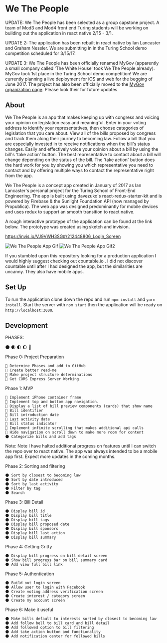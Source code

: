 # We The People

UPDATE: We The People has been selected as a group capstone project. A team of Mod3 and Mod4 front end Turing students will be working on building out the application in react native 2/15 - 3/1.

UPDATE 2: The application has been rebuilt in react native by Ian Lancaster and Graham Nessler. We are submitting in in the Turing School demo competition scheduled for 3/15/17.

UPDATE 3: We The People has been officially renamed MyGov (apparently a small company called 'The White House' took We The People already). MyGov took 1st place in the Turing School demo competition! We are currently planning a live deployment for iOS and web for the begging of June 2017. The project has also been officially moved to the [MyGov organization page](https://github.com/MyGovApp/MyGov). Please look their for future updates.

## About
We The People is an app that makes keeping up with congress and voicing your opinion on legislation easy and meaningful. Enter in your voting address to identify your representatives, then choose categories of legislation that you care about. View all of the bills proposed by congress and track them along their journey to becoming law. Follow a bill that you are especially invested in to receive notifications when the bill's status changes. Easily and effectively voice your opinion about a bill by using the bill's 'take action' button. The best representative to contact about a bill will change depending on the status of the bill. The 'take action' button does the hard work for you by showing you which representative you need to contact and by offering multiple ways to contact the representative right from the app.

We The People is a concept app created in January of 2017 as Ian Lancaster's personal project for the Turing School of Front-End Engineering. The app is built using davezuko's react-redux-starter-kit and is powered by Firebase & the Sunlight Foundation API (now managed by Propublica). The web app was designed predominantly for mobile devices and uses redux to support an smooth transition to react native.

A rough interactive prototype of the application can be found at the link below. The prototype was created using sketch and invision.

https://invis.io/VJ9VWH3SG#/212448806_Login_Screen

![We The People App Gif](https://media.giphy.com/media/l0ExpZgS7VrKJhn7G/giphy.gif)
![We The People App Gif2](https://media.giphy.com/media/d3mlX9YfPeFlVn0Y/giphy.gif)

If you stumbled upon this repository looking for a production application I would highly suggest checking out countable.io . I did not discover countable until after I had designed the app, but the similarities are uncanny. They also have mobile apps.

## Set Up

To run the application clone down the repo and run `npm install` and `yarn install`. Start the server with `npm start` then the application will be ready on `http://localhost:3000`.

## Development

PHASES:

  🌑  🌒  🌓  🌔  🌝

  Phase 0: Project Preparation

    🌝 Determine Phases and add to GitHub
    🌝 Create better read-me
    🌝 Make project structure determinations
    🌝 Get CORS Express Server Working

  Phase 1: MVP

    🌝 Implement iPhone container frame
    🌝 Implement top and bottom app navigation.
    🌝 Display a list of bill preview components (cards) that show name
    🌝 Bill identifier
    🌝 Bill introduction date
    🌝 Last activity date
    🌝 Bill status indicator
    🌝 Implement infinite scrolling that makes additional api calls
    🌝 Hide navigation on scroll down to make more room for content
    🌑 Categorize bills and add tags

  Note: Note I have halted additional progress on features until I can switch the repo over to react native. The app was always intended to be a mobile app first. Expect more updates in the coming months.

  Phase 2: Sorting and filtering

    🌑 Sort by closest to becoming law
    🌑 Sort by date introduced
    🌑 Sort by last activity
    🌑 Filter by tag
    🌑 Search

  Phase 3: Bill Detail

    🌑 Display bill id
    🌑 Display bill title
    🌑 Display bill tags
    🌑 Display bill proposed date
    🌑 Display bill sponsors
    🌑 Display bill last action
    🌑 Display bill summary

  Phase 4: Getting Gritty

    🌑 Display bill progress on bill detail screen
    🌑 Show bill progress bar on bill summary card
    🌑 Add view full bill link

  Phase 5: Authentication

    🌑 Build out login screen
    🌑 Allow user to login with Facebook
    🌑 Create voting address verification screen
    🌑 Create interest / category screen
    🌑 Create my account screen

  Phase 6: Make it useful

    🌑 Make bills default to interests sorted by closest to becoming law
    🌑 Add follow bell to bill card and bill detail
    🌑 Add followed option to bill filtering
    🌑 Add take action button and functionality
    🌑 Add notification center for followed bills
